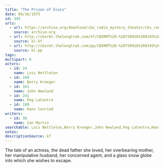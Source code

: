 ```yaml
---
title: "The Prison of Glass"
date: 09/16/1975
id: 345
urls: 
  - url: https://archive.org/download/cbs_radio_mystery_theater/cbs_radio_mystery_theater-0301-0350.zip/cbs_radio_mystery_theater-0301-0350%2Fcbsrmt_0345_the_prison_of_glass.mp3
    source: archive-org
  - url: http://cbsrmt.thelongtrek.com/kf/CBSRMT%20-%20750916%200345%20The%20Prison%20Of%20Glass_kf.mp3
    source: kl-kf
  - url: http://cbsrmt.thelongtrek.com/pp/CBSRMT%20-%20750916%200345%20The%20Prison%20of%20Glass_pp.mp3
    source: kl-pp
tags: 
multipart: 0
actors:  
  - id: 24
    name: Lois Nettleton  
  - id: 169
    name: Berry Kroeger  
  - id: 161
    name: John Newland  
  - id: 241
    name: Peg LaCentra  
  - id: 189
    name: Hans Conried
writers:  
  - id: 38
    name: Ian Martin
searchable: Lois Nettleton,Berry Kroeger,John Newland,Peg LaCentra,Hans Conried Ian Martin
notes: 
descriptionSource: kf
---
```

The tale of an actress, the dead father she loved, her overbearing mother, her manipulative husband, her concerned agent, and a glass snow globe into which she wishes to escape.
